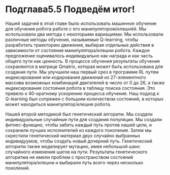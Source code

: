 # Подглава5.5 Подведём итог!

Нашей задачей в этой главе было использовать машинное обучение для обучения робота работе с его манипулятором/клешнёй. Мы использовали два метода с некоторыми вариациями. Мы использовали различные методы обучения, называемые Q-learning, чтобы разработать траекторию движения, выбирая отдельные действия в зависимости от состояния манипулятора/клешни робота. Каждое предложение оценивалось индивидуально как награда и как часть общего пути как ценность. В процессе обучения результаты обучения сохраняются в матрице Qmatrix, которая может быть использована для создания пути. Мы улучшили наш первый срез в программе RL путем индексирования или кодирования движений из 27-элементного массива возможных комбинаций двигателей в число от 0 до 26, а также индексирования состояния робота в таблицу поиска состояния. Это привело к 40-кратному ускорению процесса обучения. Наш подход к Q-learning был сопряжен с большим количеством состояний, в которых может находиться манипулятор/клешня робота.

Нашей второй методикой был генетический алгоритм. Мы создали индивидуальные случайные пути для создания популяции. Мы создали фитнес-функцию, чтобы забить каждый путь против нашей цели, и сохранили лучших исполнителей из каждого поколения. Затем мы скрестили генетический материал двух случайно выбранных индивидуумов, чтобы создать новый дочерний путь. Генетический алгоритм также моделирует мутацию, имея небольшой шанс случайного изменения шагов на пути. Результаты генетического алгоритма не имели проблем с пространством состояний манипулятора/клешни и выбирали путь всего через несколько поколений.

